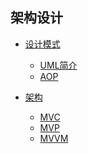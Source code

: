 ## 架构设计

* [设计模式](./设计模式/index.md)

	* [UML简介]()
	* [AOP]()

* [架构](./架构/index.md)

	* [MVC]()
	* [MVP]()
	* [MVVM]()